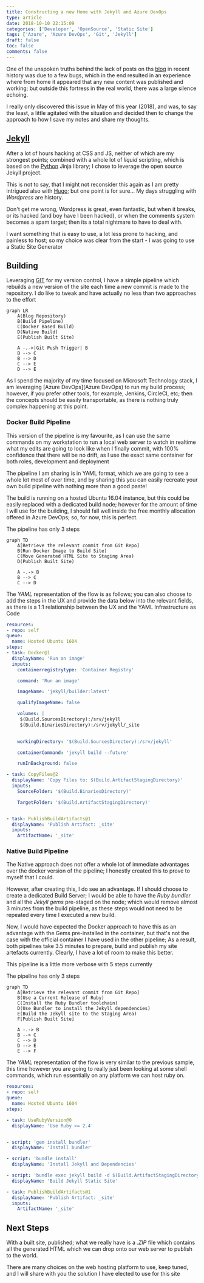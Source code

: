 ```yaml
---
title: Constructing a new Home with Jekyll and Azure DevOps
type: article 
date: 2018-10-10 22:15:09
categories: ['Developer', 'OpenSource', 'Static Site']
tags: ['Azure', 'Azure DevOps', 'Git', 'Jekyll']
draft: false 
toc: false 
comments: false 
---
```



One of the unspoken truths behind the lack of posts on ths [blog](blog) in recent history was due to a few bugs, which in the end resulted in an experience where from home it appeared that any new content was published and working; but outside this fortress in the real world, there was a large silence echoing.

I really only discovered this issue in May of this year (2018), and was, to say the least, a little agitated with the situation and decided then to change the approach to how I save my notes and share my thoughts.

## [Jekyll](Jekyll)

After a lot of hours hacking at CSS and JS, neither of which are my strongest points; combined with a whole lot of *liquid* scripting, which is based on the [Python](Python) Jinja library; I chose to leverage the open source Jekyll project.

This is not to say, that I might not reconsider this again as I am pretty intrigued also with [Hugo](Hugo); but one point is for sure... My days struggling with *Wordpress* are history. 

Don't get me wrong, Wordpress is great, even fantastic, but when it breaks, or its hacked (and boy have I been hacked), or when the comments system becomes a spam target; then its a total nightmare to have to deal with.

I want something that is easy to use, a lot less prone to hacking, and painless to host; so my choice was clear from the start - I was going to use a Static Site Generator

## Building

Leveraging [GIT](GIT) for my version control, I have a simple pipeline which rebuilds a new version of the site each time a new commit is made to the repository. I do like to tweak and have actually no less than two approaches to the effort

```mermaid
graph LR
    A(Blog Repository)
    B(Build Pipeline)
    C(Docker Based Build)
    D(Native Build)
    E(Publish Built Site)

    A -.->|Git Push Trigger| B
    B --> C
    B --> D
    C --> E
    D --> E
```

As I spend the majority of my time focused on Microsoft Technology stack, I am leveraging [Azure DevOps](Azure DevOps) to run my build process; however, if you prefer other tools, for example, Jenkins, CircleCI, etc; then the concepts should be easily transportable, as there is nothing truly complex happening at this point.

### Docker Build Pipeline

This version of the pipeline is my favourite, as I can use the same commands on my workstation to run a local web server to watch in realtime what my edits are going to look like when I finally commit, with 100% confidence that there will be no drift, as I use the exact same container for both roles, development and deployment

The pipeline I am sharing is in YAML format, which we are going to see a whole lot most of over time, and by sharing this you can easily recreate your own build pipeline with nothing more than a good paste!

The build is running on a hosted Ubuntu 16.04 instance, but this could be easily replaced with a dedicated build node; however for the amount of time I will use for the building, I should fall well inside the free monthly allocation offered in Azure DevOps; so, for now, this is perfect.

The pipeline has only 3 steps

```mermaid
graph TD
    A[Retrieve the relevant commit from Git Repo]
    B(Run Docker Image to Build Site)
    C(Move Generated HTML Site to Staging Area)
    D(Publish Built Site)

    A -.-> B
    B --> C
    C --> D
```

The *YAML* representation of the flow is as follows; you can also choose to add the steps in the UX and provide the data below into the relevant fields, as there is a 1:1 relationship between the UX and the YAML Infrastructure as Code

```yaml
resources:
- repo: self
queue:
  name: Hosted Ubuntu 1604
steps:
- task: Docker@1
  displayName: 'Run an image'
  inputs:
    containerregistrytype: 'Container Registry'

    command: 'Run an image'

    imageName: 'jekyll/builder:latest'

    qualifyImageName: false

    volumes: |
     $(Build.SourcesDirectory):/srv/jekyll
     $(Build.BinariesDirectory):/srv/jekyll/_site
     

    workingDirectory: '$(Build.SourcesDirectory):/srv/jekyll'

    containerCommand: 'jekyll build --future'

    runInBackground: false

- task: CopyFiles@2
  displayName: 'Copy Files to: $(Build.ArtifactStagingDirectory)'
  inputs:
    SourceFolder: '$(Build.BinariesDirectory)'

    TargetFolder: '$(Build.ArtifactStagingDirectory)'


- task: PublishBuildArtifacts@1
  displayName: 'Publish Artifact: _site'
  inputs:
    ArtifactName: '_site'
```

### Native Build Pipeline

The Native approach does not offer a whole lot of immediate advantages over the docker version of the pipeline; I honestly created this to prove to myself that I could. 

However, after creating this, I do see an advantage. If I should choose to create a dedicated Build Server; I would be able to have the *Ruby bundler* and all the *Jekyll gems* pre-staged on the node; which would remove almost 3 minutes from the build pipeline, as these steps would not need to be repeated every time I executed a new build.

Now, I would have expected the Docker approach to have this as an advantage with the Gems pre-installed in the container, but that's not the case with the official container I have used in the other pipeline; As a result, both pipelines take 3.5 minutes to prepare, build and publish my site artefacts currently.  Clearly, I have a lot of room to make this better.

This pipeline is a little more verbose with 5 steps currently


The pipeline has only 3 steps

```mermaid
graph TD
    A[Retrieve the relevant commit from Git Repo]
    B(Use a Current Release of Ruby)
    C(Install the Ruby Bundler toolchain)
    D(Use Bundler to install the Jekyll dependencies)
    E(Build the Jekyll site to the Staging Area)
    F[Publish Built Site]

    A -.-> B
    B --> C
    C --> D
    D --> E
    E --> F
```

The *YAML* representation of the flow is very similar to the previous sample, this time however you are going to really just been looking at some shell commands, which run essentially on any platform we can host ruby on.


```yaml
resources:
- repo: self
queue:
  name: Hosted Ubuntu 1604
steps:

- task: UseRubyVersion@0
  displayName: 'Use Ruby >= 2.4'


- script: 'gem install bundler' 
  displayName: 'Install bundler'

- script: 'bundle install' 
  displayName: 'Install Jekyll and Dependencies'

- script: 'bundle exec jekyll build -d $(Build.ArtifactStagingDirectory)' 
  displayName: 'Build Jekyll Static Site'

- task: PublishBuildArtifacts@1
  displayName: 'Publish Artifact: _site'
  inputs:
    ArtifactName: '_site'
```

## Next Steps

With a built site, published; what we really have is a *.ZIP* file which contains all the generated HTML which we can drop onto our web server to publish to the world. 

There are many choices on the web hosting platform to use, keep tuned, and I will share with you the solution I have elected to use for this site